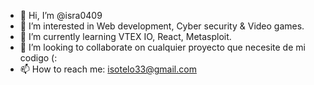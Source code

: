 - 👋 Hi, I’m @isra0409
- 👀 I’m interested in Web development, Cyber security & Video games.
- 🌱 I’m currently learning VTEX IO, React, Metasploit.
- 💞️ I’m looking to collaborate on cualquier proyecto que necesite de mi codigo (:
- 📫 How to reach me: isotelo33@gmail.com

<!---
isra0409/isra0409 is a ✨ special ✨ repository because its `README.md` (this file) appears on your GitHub profile.
You can click the Preview link to take a look at your changes.
--->

